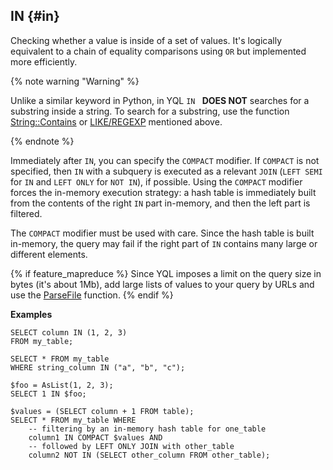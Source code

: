 ## IN {#in}

Checking whether a value is inside of a set of values. It's logically equivalent to a chain of equality comparisons using `OR` but implemented more efficiently.

{% note warning "Warning" %}

Unlike a similar keyword in Python, in YQL `IN ` **DOES NOT** searches for a substring inside a string. To search for a substring, use the function [String::Contains](../../../udf/list/string.md) or [LIKE/REGEXP](../../../syntax/expressions.md#like) mentioned above.

{% endnote %}

Immediately after `IN`, you can specify the `COMPACT` modifier.
If `COMPACT` is not specified, then `IN` with a subquery is executed as a relevant `JOIN` (`LEFT SEMI` for `IN` and `LEFT ONLY` for `NOT IN`), if possible.
Using the `COMPACT` modifier forces the in-memory execution strategy: a hash table is immediately built from the contents of the right `IN` part in-memory, and then the left part is filtered.

The `COMPACT` modifier must be used with care. Since the hash table is built in-memory, the query may fail if the right part of `IN` contains many large or different elements.

{% if feature_mapreduce %}
Since YQL imposes a limit on the query size in bytes (it's about 1Mb), add large lists of values to your query by URLs and use the [ParseFile](../../../builtins/basic.md#parsefile) function.
{% endif %}

**Examples**

```yql
SELECT column IN (1, 2, 3)
FROM my_table;
```

```yql
SELECT * FROM my_table
WHERE string_column IN ("a", "b", "c");
```

```yql
$foo = AsList(1, 2, 3);
SELECT 1 IN $foo;
```

```yql
$values = (SELECT column + 1 FROM table);
SELECT * FROM my_table WHERE
    -- filtering by an in-memory hash table for one_table
    column1 IN COMPACT $values AND
    -- followed by LEFT ONLY JOIN with other_table
    column2 NOT IN (SELECT other_column FROM other_table);
```

